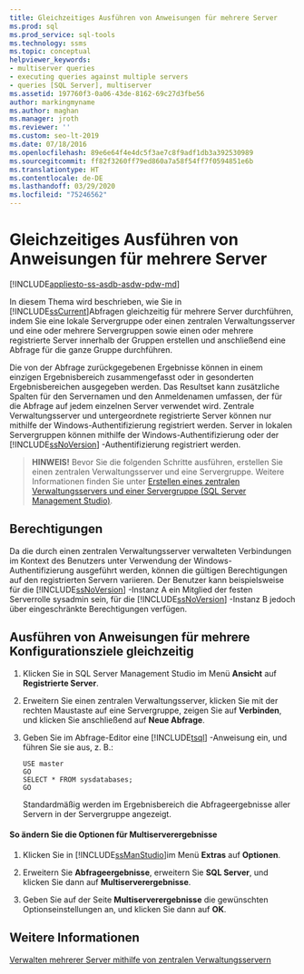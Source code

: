 ```yaml
---
title: Gleichzeitiges Ausführen von Anweisungen für mehrere Server
ms.prod: sql
ms.prod_service: sql-tools
ms.technology: ssms
ms.topic: conceptual
helpviewer_keywords:
- multiserver queries
- executing queries against multiple servers
- queries [SQL Server], multiserver
ms.assetid: 197760f3-0a06-43de-8162-69c27d3fbe56
author: markingmyname
ms.author: maghan
ms.manager: jroth
ms.reviewer: ''
ms.custom: seo-lt-2019
ms.date: 07/18/2016
ms.openlocfilehash: 89e6e64f4e4dc5f3ae7c8f9adf1db3a392530989
ms.sourcegitcommit: ff82f3260ff79ed860a7a58f54ff7f0594851e6b
ms.translationtype: HT
ms.contentlocale: de-DE
ms.lasthandoff: 03/29/2020
ms.locfileid: "75246562"
---
```

# <a name="execute-statements-against-multiple-servers-simultaneously"></a>Gleichzeitiges Ausführen von Anweisungen für mehrere Server

[!INCLUDE[appliesto-ss-asdb-asdw-pdw-md](../../includes/appliesto-ss-asdb-asdw-pdw-md.md)]

In diesem Thema wird beschrieben, wie Sie in [!INCLUDE[ssCurrent](../../includes/sscurrent-md.md)]Abfragen gleichzeitig für mehrere Server durchführen, indem Sie eine lokale Servergruppe oder einen zentralen Verwaltungsserver und eine oder mehrere Servergruppen sowie einen oder mehrere registrierte Server innerhalb der Gruppen erstellen und anschließend eine Abfrage für die ganze Gruppe durchführen. 

Die von der Abfrage zurückgegebenen Ergebnisse können in einem einzigen Ergebnisbereich zusammengefasst oder in gesonderten Ergebnisbereichen ausgegeben werden. Das Resultset kann zusätzliche Spalten für den Servernamen und den Anmeldenamen umfassen, der für die Abfrage auf jedem einzelnen Server verwendet wird. Zentrale Verwaltungsserver und untergeordnete registrierte Server können nur mithilfe der Windows-Authentifizierung registriert werden. Server in lokalen Servergruppen können mithilfe der Windows-Authentifizierung oder der [!INCLUDE[ssNoVersion](../../includes/ssnoversion-md.md)] -Authentifizierung registriert werden.  
  
> **HINWEIS!** Bevor Sie die folgenden Schritte ausführen, erstellen Sie einen zentralen Verwaltungsserver und eine Servergruppe. Weitere Informationen finden Sie unter [Erstellen eines zentralen Verwaltungsservers und einer Servergruppe &#40;SQL Server Management Studio&#41;](../../tools/sql-server-management-studio/create-a-central-management-server-and-server-group.md).  

  
##  <a name="permissions"></a><a name="Permissions"></a> Berechtigungen  
 Da die durch einen zentralen Verwaltungsserver verwalteten Verbindungen im Kontext des Benutzers unter Verwendung der Windows-Authentifizierung ausgeführt werden, können die gültigen Berechtigungen auf den registrierten Servern variieren. Der Benutzer kann beispielsweise für die [!INCLUDE[ssNoVersion](../../includes/ssnoversion-md.md)] -Instanz A ein Mitglied der festen Serverrolle sysadmin sein, für die [!INCLUDE[ssNoVersion](../../includes/ssnoversion-md.md)] -Instanz B jedoch über eingeschränkte Berechtigungen verfügen.  
  
 ## <a name="execute-statements-against-multiple-configuration-targets-simultaneously"></a>Ausführen von Anweisungen für mehrere Konfigurationsziele gleichzeitig  

1.  Klicken Sie in SQL Server Management Studio im Menü **Ansicht** auf **Registrierte Server**.  
  
2.  Erweitern Sie einen zentralen Verwaltungsserver, klicken Sie mit der rechten Maustaste auf eine Servergruppe, zeigen Sie auf **Verbinden**, und klicken Sie anschließend auf **Neue Abfrage**.  
  
3.  Geben Sie im Abfrage-Editor eine [!INCLUDE[tsql](../../includes/tsql-md.md)] -Anweisung ein, und führen Sie sie aus, z. B.:  
  
    ```  
    USE master  
    GO  
    SELECT * FROM sysdatabases;  
    GO  
    ```  
  
     Standardmäßig werden im Ergebnisbereich die Abfrageergebnisse aller Servern in der Servergruppe angezeigt.  
  
#### <a name="to-change-the-multiserver-results-options"></a>So ändern Sie die Optionen für Multiserverergebnisse  
  
1.  Klicken Sie in [!INCLUDE[ssManStudio](../../includes/ssmanstudio-md.md)]im Menü **Extras** auf **Optionen**.  
  
2.  Erweitern Sie **Abfrageergebnisse**, erweitern Sie **SQL Server**, und klicken Sie dann auf **Multiserverergebnisse**.  
  
3.  Geben Sie auf der Seite **Multiserverergebnisse** die gewünschten Optionseinstellungen an, und klicken Sie dann auf **OK**.  
  
## <a name="see-also"></a>Weitere Informationen  
 [Verwalten mehrerer Server mithilfe von zentralen Verwaltungsservern](../../relational-databases/administer-multiple-servers-using-central-management-servers.md)  
  
  
